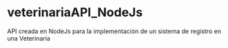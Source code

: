 # veterinariaAPI_NodeJs
API creada en NodeJs para la implementación de un sistema de registro en una Veterinaria
